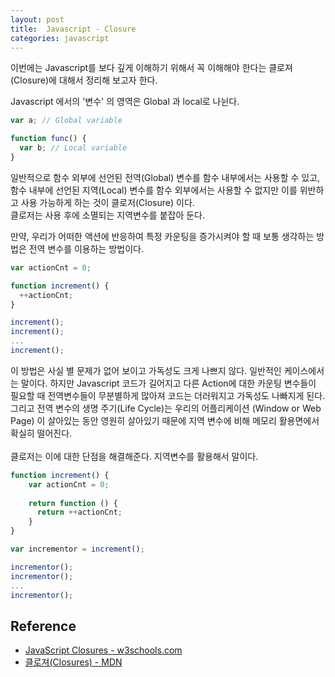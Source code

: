 ```yaml
---
layout: post
title:  Javascript - Closure
categories: javascript
---
```


이번에는 Javascript를 보다 깊게 이해하기 위해서 꼭 이해해야 한다는 클로져(Closure)에 대해서 정리해 보고자 한다. <br>

Javascript 에서의 '변수' 의 영역은 Global 과 local로 나뉜다. <br>

```javascript
var a; // Global variable

function func() {
  var b; // Local variable
}
```

일반적으로 함수 외부에 선언된 전역(Global) 변수를 함수 내부에서는 사용할 수 있고, 함수 내부에 선언된 지역(Local) 변수를 함수 외부에서는 사용할 수 없지만 이를 위반하고 사용 가능하게 하는 것이 클로저(Closure) 이다. <br>
클로저는 사용 후에 소멸되는 지역변수를 붙잡아 둔다. <br>

만약, 우리가 어떠한 액션에 반응하여 특정 카운팅을 증가시켜야 할 때 보통 생각하는 방법은 전역 변수를 이용하는 방법이다.

```javascript
var actionCnt = 0;

function increment() {
  ++actionCnt;
}

increment();
increment();
...
increment();
```

이 방법은 사실 별 문제가 없어 보이고 가독성도 크게 나쁘지 않다. 일반적인 케이스에서는 말이다. 하지만 Javascript 코드가 길어지고 다른 Action에 대한 카운팅 변수들이 필요할 때 전역변수들이 무분별하게 많아져 코드는 더러워지고 가독성도 나빠지게 된다. 그리고 전역 변수의 생명 주기(Life Cycle)는 우리의 어플리케이션 (Window or Web Page) 이 살아있는 동안 영원히 살아있기 때문에 지역 변수에 비해 메모리 활용면에서 확실히 떨어진다. <br>
<br>
클로저는 이에 대한 단점을 해결해준다. 지역변수를 활용해서 말이다. <br> 

```javascript
function increment() {
    var actionCnt = 0;
    
    return function () {
      return ++actionCnt;
    }
}

var incrementor = increment();

incrementor();
incrementor();
...
incrementor();
```




<h2>Reference</h2>

- [JavaScript Closures - w3schools.com](http://www.w3schools.com/js/js_function_closures.asp)
- [클로져(Closures) - MDN](https://developer.mozilla.org/ko/docs/Web/JavaScript/Guide/Closures)




